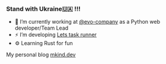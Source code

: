### Stand with Ukraine🇺🇦 !!!

- 🔭 I’m currently working at [@evo-company](https://github.com/evo-company) as a Python web developer/Team Lead
- ⚡ I’m developing [Lets task runner](https://github.com/lets-cli/lets)
- ⚙️ Learning Rust for fun

My personal blog [mkind.dev](https://mkind.dev/)
<!--
**kindermax/kindermax** is a ✨ _special_ ✨ repository because its `README.md` (this file) appears on your GitHub profile.

Here are some ideas to get you started:

- 🔭 I’m currently working on ...
- 🌱 I’m currently learning ...
- 👯 I’m looking to collaborate on ...
- 🤔 I’m looking for help with ...
- 💬 Ask me about ...
- 📫 How to reach me: ...
- 😄 Pronouns: ...
- ⚡ Fun fact: ...
-->
